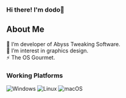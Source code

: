 ### Hi there! I'm dodo👋

<h2>About Me</h2>
🔭 I’m developer of Abyss Tweaking Software.
<br>
🌱 I’m interest in graphics design.
<br>
⚡ The OS Gourmet.
<br>

<h3>Working Platforms</h3>

![Windows](https://img.shields.io/badge/Windows--9cf?style=social&logo=windows&logoColor=black)
![Linux](https://shields.io/badge/Linux--9cf?logo=Linux&style=social&logoColor=black)
![macOS](https://img.shields.io/badge/mac%20os--9cf?style=social&logo=Apple&logoColor=black)
